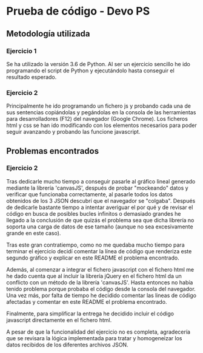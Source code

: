 # Prueba de código - Devo PS
## Metodología utilizada
### Ejercicio 1 
Se ha utilizado la versión 3.6 de Python.
Al ser un ejercicio sencillo he ido programando el script de Python y ejecutándolo hasta conseguir el resultado esperado.
### Ejercicio 2
Principalmente he ido programando un fichero js y probando cada una de sus sentencias copiándolas y pegándolas en la consola de las herramientas para desarrolladores (F12) del navegador (Google Chrome). Los ficheros html y css se han ido modificando con los elementos necesarios para poder seguir avanzando y probando las funcione javascript.

## Problemas encontrados
### Ejercicio 2
Tras dedicarle mucho tiempo a conseguir pasarle al gráfico lineal generado mediante la librería 'canvasJS', después de probar "mockeando" datos y verificar que funcionaba correctamente, al pasarle todos los datos obtenidos de los 3 JSON descubrí que el navegador se "colgaba". Después de dedicarle bastante tiempo a intentar averiguar el por qué y de revisar el código en busca de posibles bucles infinitos o demasiado grandes he llegado a la conclusión de que quizás el problema sea que dicha librería no soporta una carga de datos de ese tamaño (aunque no sea excesivamente grande en este caso).

Tras este gran contratiempo, como no me quedaba mucho tiempo para terminar el ejercicio decidí comentar la línea de código que renderiza este segundo gráfico y explicar en este README el problema encontrado.

Además, al comenzar a integrar el fichero javascript con el fichero html me he dado cuenta que al incluir la librería jQuery en el fichero html da un conflicto con un método de la librería 'canvasJS'. Hasta entonces no había tenido problema porque probaba el código desde la consola del navegador. Una vez más, por falta de tiempo he decidido comentar las lineas de código afectadas y comentar en este README el problema encontrado.

Finalmente, para simplificar la entrega he decidido incluir el código javascript directamente en el fichero html.


A pesar de que la funcionalidad del ejercicio no es completa, agradecería que se revisara la lógica implementada para tratar y homogeneizar los datos recibidos de los diferentes archivos JSON.
